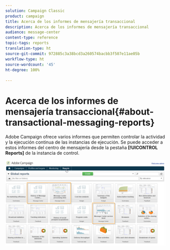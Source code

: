 ```yaml
---
solution: Campaign Classic
product: campaign
title: Acerca de los informes de mensajería transaccional
description: Acerca de los informes de mensajería transaccional
audience: message-center
content-type: reference
topic-tags: reports
translation-type: ht
source-git-commit: 972885c3a38bcd3a260574bacbb3f507e11ae05b
workflow-type: ht
source-wordcount: '45'
ht-degree: 100%

---
```



# Acerca de los informes de mensajería transaccional{#about-transactional-messaging-reports}

Adobe Campaign ofrece varios informes que permiten controlar la actividad y la ejecución continua de las instancias de ejecución. Se puede acceder a estos informes del centro de mensajería desde la pestaña **[!UICONTROL Reports]** de la instancia de control.

![](assets/messagecenter_reporting_002.png)

